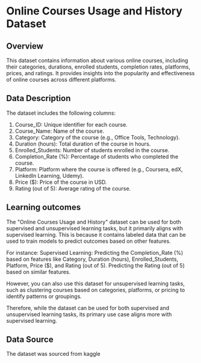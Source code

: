 # Online Courses Usage and History Dataset
## Overview
This dataset contains information about various online courses, including their categories, durations, enrolled students, completion rates, 
platforms, prices, and ratings. It provides insights into the popularity and effectiveness of online courses across different platforms.

## Data Description
The dataset includes the following columns:

1. Course_ID: Unique identifier for each course.
2. Course_Name: Name of the course.
3. Category: Category of the course (e.g., Office Tools, Technology).
4. Duration (hours): Total duration of the course in hours.
5. Enrolled_Students: Number of students enrolled in the course.
6. Completion_Rate (%): Percentage of students who completed the course.
7. Platform: Platform where the course is offered (e.g., Coursera, edX, LinkedIn Learning, Udemy).
8. Price ($): Price of the course in USD.
9. Rating (out of 5): Average rating of the course.

## Learning outcomes

The "Online Courses Usage and History" dataset can be used for both supervised and unsupervised learning tasks, but it primarily aligns with supervised learning. 
This is because it contains labeled data that can be used to train models to predict outcomes based on other features.

For instance:
Supervised Learning:
Predicting the Completion_Rate (%) based on features like Category, Duration (hours), Enrolled_Students, Platform, Price ($), and Rating (out of 5).
Predicting the Rating (out of 5) based on similar features.

However, you can also use this dataset for unsupervised learning tasks, such as clustering courses based on categories, platforms, or pricing to identify patterns or groupings.

Therefore, while the dataset can be used for both supervised and unsupervised learning tasks, its primary use case aligns more with supervised learning.

## Data Source
The dataset was sourced from kaggle
